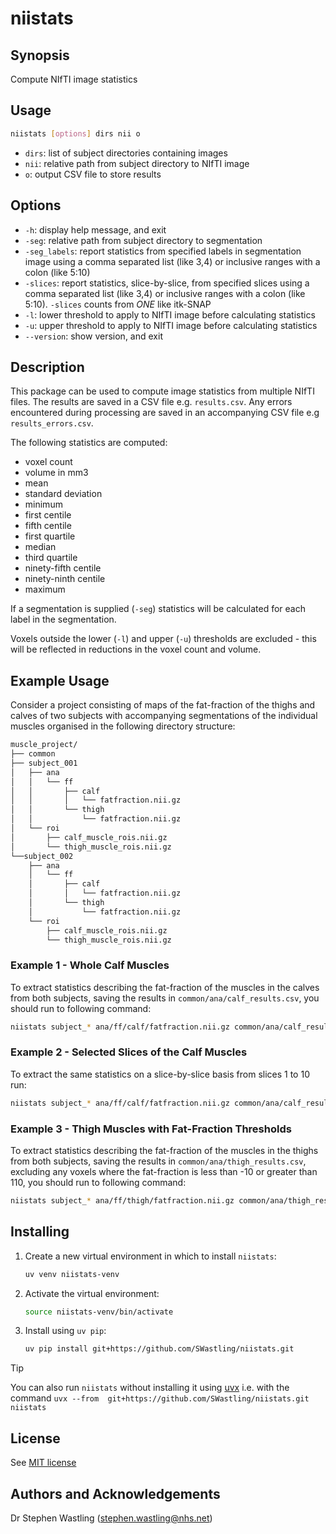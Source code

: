 # niistats

## Synopsis
Compute NIfTI image statistics

## Usage

```bash
niistats [options] dirs nii o
```
- `dirs`: list of subject directories containing images
- `nii`: relative path from subject directory to NIfTI image
- `o`: output CSV file to store results

## Options
- `-h`: display help message, and exit
- `-seg`: relative path from subject directory to segmentation
- `-seg_labels`: report statistics from specified labels in segmentation image 
using a comma separated list (like 3,4) or inclusive ranges with a colon (like 5:10)
- `-slices`: report statistics, slice-by-slice, from specified slices using a 
comma separated list (like 3,4) or inclusive ranges with a colon (like 5:10). 
`-slices` counts from _ONE_ like itk-SNAP
- `-l`: lower threshold to apply to NIfTI image before calculating statistics
- `-u`: upper threshold to apply to NIfTI image before calculating statistics
- `--version`: show version, and exit

## Description
This package can be used to compute image statistics from multiple NIfTI files.
The results are saved in a CSV file e.g. `results.csv`. Any errors encountered 
during processing are saved in an accompanying CSV file e.g `results_errors.csv`.

The following statistics are computed:
- voxel count
- volume in mm3
- mean
- standard deviation
- minimum
- first centile
- fifth centile
- first quartile
- median
- third quartile
- ninety-fifth centile
- ninety-ninth centile
- maximum

If a segmentation is supplied (`-seg`) statistics will be calculated for each
label in the segmentation.

Voxels outside the lower (`-l`) and upper (`-u`) thresholds are excluded - this 
will be reflected in reductions in the voxel count and volume.

## Example Usage
Consider a project consisting of maps of the fat-fraction of the thighs and 
calves of two subjects with accompanying segmentations of the individual muscles 
organised in the following directory structure:
```bash
muscle_project/
├── common
├── subject_001
│   ├── ana
│   │   └── ff
│   │       ├── calf
│   │       │   └── fatfraction.nii.gz
│   │       └── thigh
│   │           └── fatfraction.nii.gz
│   └── roi
│       ├── calf_muscle_rois.nii.gz
│       └── thigh_muscle_rois.nii.gz
└──subject_002
    ├── ana
    │   └── ff
    │       ├── calf
    │       │   └── fatfraction.nii.gz
    │       └── thigh
    │           └── fatfraction.nii.gz
    └── roi
        ├── calf_muscle_rois.nii.gz
        └── thigh_muscle_rois.nii.gz
```
### Example 1 - Whole Calf Muscles
To extract statistics describing the fat-fraction of the muscles in the calves 
from both subjects, saving the results in `common/ana/calf_results.csv`,
you should run to following command:
```bash
niistats subject_* ana/ff/calf/fatfraction.nii.gz common/ana/calf_results.csv -seg roi/calf_muscle_rois.nii.gz
```

### Example 2 - Selected Slices of the Calf Muscles
To extract the same statistics on a slice-by-slice basis from slices 1 to 10 run:
```bash
niistats subject_* ana/ff/calf/fatfraction.nii.gz common/ana/calf_results.csv -seg roi/calf_muscle_rois.nii.gz -slice 1:10
```

### Example 3 - Thigh Muscles with Fat-Fraction Thresholds
To extract statistics describing the fat-fraction of the muscles in the thighs 
from both subjects, saving the results in `common/ana/thigh_results.csv`,
excluding any voxels where the fat-fraction is less than -10 or greater than 110,
you should run to following command:
```bash
niistats subject_* ana/ff/thigh/fatfraction.nii.gz common/ana/thigh_results.csv -seg roi/thigh_muscle_rois.nii.gz -l -10 -u 110
```


## Installing
1. Create a new virtual environment in which to install `niistats`:

    ```bash
    uv venv niistats-venv
    ```
   
2. Activate the virtual environment:

    ```bash
    source niistats-venv/bin/activate
    ```

4. Install using `uv pip`:
    ```bash
    uv pip install git+https://github.com/SWastling/niistats.git
    ```
   
> [!TIP]
> You can also run `niistats` without installing it using [uvx](https://docs.astral.sh/uv/guides/tools/) i.e. with the command `uvx --from  git+https://github.com/SWastling/niistats.git niistats`

## License
See [MIT license](./LICENSE)


## Authors and Acknowledgements
Dr Stephen Wastling 
([stephen.wastling@nhs.net](mailto:stephen.wastling@nhs.net))
